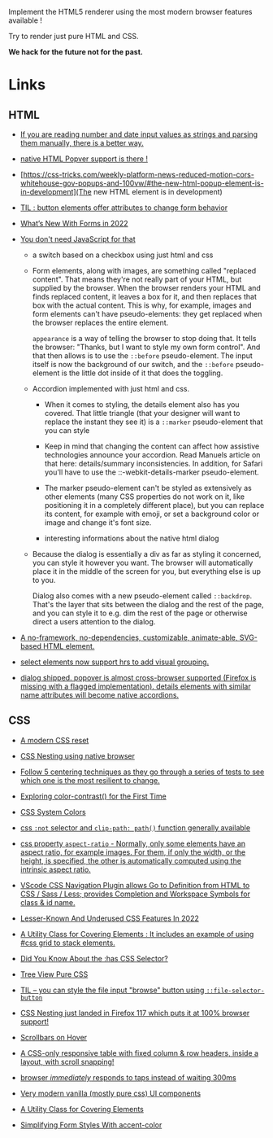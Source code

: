 Implement the HTML5 renderer using the most modern browser features available !

Try to render just pure HTML and CSS.

**We hack for the future not for the past.**

# Links

## HTML

- [If you are reading number and date input values as strings and parsing them manually, there is a better way.](https://twitter.com/Steve8708/status/1615149037531041792)

- [native HTML Popver support is there !](https://developer.mozilla.org/en-US/docs/Web/API/Popover_API?)

- [https://css-tricks.com/weekly-platform-news-reduced-motion-cors-whitehouse-gov-popups-and-100vw/#the-new-html-popup-element-is-in-development](The new HTML <popup> element is in development)

- [TIL : button elements offer attributes to change form behavior](https://www.stefanjudis.com/today-i-learned/button-elements-offer-attributes-to-change-form-behavior/)

- [What’s New With Forms in 2022](https://css-tricks.com/whats-new-with-forms-in-2022)

- [You don't need JavaScript for that](https://www.htmhell.dev/adventcalendar/2023/2/)

  - a switch based on a checkbox using just html and css

  - Form elements, along with images, are something called "replaced content". That means they're not really part of your HTML, but supplied by the browser. When the browser renders your HTML and finds replaced content, it leaves a box for it, and then replaces that box with the actual content. This is why, for example, images and form elements can't have pseudo-elements: they get replaced when the browser replaces the entire element.

    `appearance` is a way of telling the browser to stop doing that. It tells the browser: "Thanks, but I want to style my own form control". And that then allows is to use the `::before` pseudo-element. The input itself is now the background of our switch, and the `::before` pseudo-element is the little dot inside of it that does the toggling.

  - Accordion implemented with just html and css.

    - When it comes to styling, the details element also has you covered. That little triangle (that your designer will want to replace the instant they see it) is a `::marker` pseudo-element that you can style

    - Keep in mind that changing the content can affect how assistive technologies announce your accordion. Read Manuels article on that here: details/summary inconsistencies. In addition, for Safari you'll have to use the ::-webkit-details-marker pseudo-element.

    - The marker pseudo-element can't be styled as extensively as other elements (many CSS properties do not work on it, like positioning it in a completely different place), but you can replace its content, for example with emoji, or set a background color or image and change it's font size.

    - interesting informations about the native html dialog

  - Because the dialog is essentially a div as far as styling it concerned, you can style it however you want. The browser will automatically place it in the middle of the screen for you, but everything else is up to you.

    Dialog also comes with a new pseudo-element called `::backdrop`. That's the layer that sits between the dialog and the rest of the page, and you can style it to e.g. dim the rest of the page or otherwise direct a users attention to the dialog.

- [A no-framework, no-dependencies, customizable, animate-able, SVG-based <qr-code> HTML element.](https://github.com/bitjson/qr-code)

- [select elements now support hrs to add visual grouping.](https://developer.chrome.com/en/blog/hr-in-select/)

- [dialog shipped. popover is almost cross-browser supported (Firefox is missing with a flagged implementation). details elements with similar name attributes will become native accordions.](https://www.stefanjudis.com/blog/web-weekly-114/#new-to-the-platform)

## CSS

- [A modern CSS reset](https://ress-css.surge.sh/)

- [CSS Nesting using native browser](https://webkit.org/blog/13813/try-css-nesting-today-in-safari-technology-preview)

- [Follow 5 centering techniques as they go through a series of tests to see which one is the most resilient to change.](https://web.dev/centering-in-css/)

- [Exploring color-contrast() for the First Time](https://css-tricks.com/exploring-color-contrast-for-the-first-time/)

- [CSS System Colors](https://blog.jim-nielsen.com/2021/css-system-colors/)

- [css `:not` selector and `clip-path: path()` function generally available](https://css-tricks.com/weekly-platform-news-the-not-pseudo-class-video-media-queries-clip-path-path-support/)

- [css property `aspect-ratio` - Normally, only some elements have an aspect ratio, for example images. For them, if only the width, or the height, is specified, the other is automatically computed using the intrinsic aspect ratio.](https://developer.chrome.com/blog/new-in-chrome-88/#aspect-ratio)

- [VScode CSS Navigation Plugin allows Go to Definition from HTML to CSS / Sass / Less; provides Completion and Workspace Symbols for class & id name.](https://marketplace.visualstudio.com/items?itemName=pucelle.vscode-css-navigation)

- [Lesser-Known And Underused CSS Features In 2022](https://www.smashingmagazine.com/2022/05/lesser-known-underused-css-features-2022/)

- [A Utility Class for Covering Elements : It includes an example of using #css grid to stack elements.](https://twitter.com/stefanjudis/status/1337303897296285698)

- [Did You Know About the :has CSS Selector?](https://css-tricks.com/did-you-know-about-the-has-css-selector/)

- [Tree View Pure CSS](https://codepen.io/kobusvanwykk/pen/NqXVNQ)

- [TIL – you can style the file input "browse" button using `::file-selector-button`](https://twitter.com/stefanjudis/status/1380251546198413315?s=19)

- [CSS Nesting just landed in Firefox 117 which puts it at 100% browser support!](https://twitter.com/wesbos/status/1696201171587809761)

- [Scrollbars on Hover](https://css-tricks.com/scrollbars-on-hover/)

- [A CSS-only responsive table with fixed column & row headers, inside a layout, with scroll snapping!](https://twitter.com/scottjehl/status/1407356545080434697)

- [browser _immediately_ responds to taps instead of waiting 300ms](https://twitter.com/argyleink/status/1405881231695302659?s=09)

- [Very modern vanilla (mostly pure css) UI components](https://github.com/argyleink/gui-challenges)

- [A Utility Class for Covering Elements](https://twitter.com/stefanjudis/status/1337303897296285698)

- [Simplifying Form Styles With accent-color](https://www.smashingmagazine.com/2021/09/simplifying-form-styles-accent-color/)
